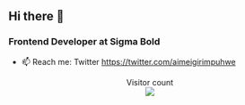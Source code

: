 ## Hi there 👋

### Frontend Developer at Sigma Bold

- 📫 Reach me: Twitter https://twitter.com/aimeigirimpuhwe
<p align="center"> 
  Visitor count<br>
  <img src="https://profile-counter.glitch.me/igaimerca/count.svg" />
</p>

